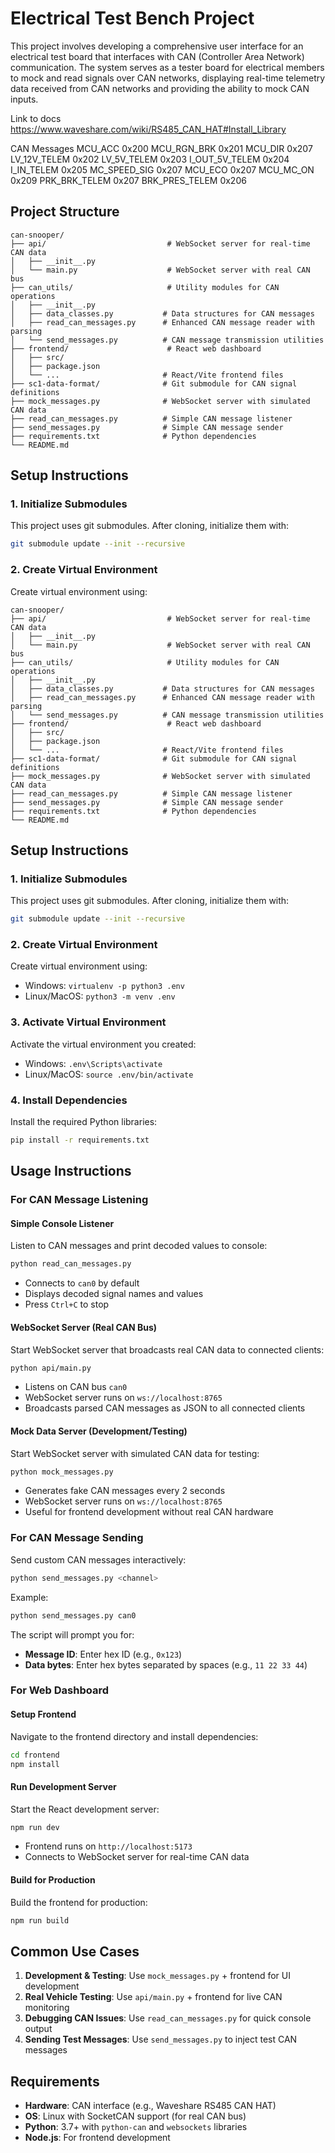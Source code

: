 # Electrical Test Bench Project

This project involves developing a comprehensive user interface for an electrical test board that interfaces with CAN (Controller Area Network) communication. The system serves as a tester board for electrical members to mock and read signals over CAN networks, displaying real-time telemetry data received from CAN networks and providing the ability to mock CAN inputs.

Link to docs https://www.waveshare.com/wiki/RS485_CAN_HAT#Install_Library

CAN Messages
MCU_ACC 0x200
MCU_RGN_BRK 0x201
MCU_DIR 0x207
LV_12V_TELEM 0x202
LV_5V_TELEM 0x203
I_OUT_5V_TELEM 0x204
I_IN_TELEM 0x205
MC_SPEED_SIG 0x207
MCU_ECO 0x207
MCU_MC_ON 0x209
PRK_BRK_TELEM 0x207
BRK_PRES_TELEM 0x206

## Project Structure

```
can-snooper/
├── api/                           # WebSocket server for real-time CAN data
│   ├── __init__.py
│   └── main.py                    # WebSocket server with real CAN bus
├── can_utils/                     # Utility modules for CAN operations
│   ├── __init__.py
│   ├── data_classes.py           # Data structures for CAN messages
│   ├── read_can_messages.py      # Enhanced CAN message reader with parsing
│   └── send_messages.py          # CAN message transmission utilities
├── frontend/                      # React web dashboard
│   ├── src/
│   ├── package.json
│   └── ...                       # React/Vite frontend files
├── sc1-data-format/              # Git submodule for CAN signal definitions
├── mock_messages.py              # WebSocket server with simulated CAN data
├── read_can_messages.py          # Simple CAN message listener
├── send_messages.py              # Simple CAN message sender
├── requirements.txt              # Python dependencies
└── README.md
```

## Setup Instructions

### 1. Initialize Submodules
This project uses git submodules. After cloning, initialize them with:
```bash
git submodule update --init --recursive
```

### 2. Create Virtual Environment
Create virtual environment using:

```
can-snooper/
├── api/                           # WebSocket server for real-time CAN data
│   ├── __init__.py
│   └── main.py                    # WebSocket server with real CAN bus
├── can_utils/                     # Utility modules for CAN operations
│   ├── __init__.py
│   ├── data_classes.py           # Data structures for CAN messages
│   ├── read_can_messages.py      # Enhanced CAN message reader with parsing
│   └── send_messages.py          # CAN message transmission utilities
├── frontend/                      # React web dashboard
│   ├── src/
│   ├── package.json
│   └── ...                       # React/Vite frontend files
├── sc1-data-format/              # Git submodule for CAN signal definitions
├── mock_messages.py              # WebSocket server with simulated CAN data
├── read_can_messages.py          # Simple CAN message listener
├── send_messages.py              # Simple CAN message sender
├── requirements.txt              # Python dependencies
└── README.md
```

## Setup Instructions

### 1. Initialize Submodules
This project uses git submodules. After cloning, initialize them with:
```bash
git submodule update --init --recursive
```

### 2. Create Virtual Environment
Create virtual environment using:

- Windows: `virtualenv -p python3 .env`
- Linux/MacOS: `python3 -m venv .env`

### 3. Activate Virtual Environment
Activate the virtual environment you created:

- Windows: `.env\Scripts\activate`
- Linux/MacOS: `source .env/bin/activate`

### 4. Install Dependencies
Install the required Python libraries:
```bash
pip install -r requirements.txt
```

## Usage Instructions

### For CAN Message Listening

#### Simple Console Listener
Listen to CAN messages and print decoded values to console:
```bash
python read_can_messages.py
```
- Connects to `can0` by default
- Displays decoded signal names and values
- Press `Ctrl+C` to stop

#### WebSocket Server (Real CAN Bus)
Start WebSocket server that broadcasts real CAN data to connected clients:
```bash
python api/main.py
```
- Listens on CAN bus `can0`
- WebSocket server runs on `ws://localhost:8765`
- Broadcasts parsed CAN messages as JSON to all connected clients

#### Mock Data Server (Development/Testing)
Start WebSocket server with simulated CAN data for testing:
```bash
python mock_messages.py
```
- Generates fake CAN messages every 2 seconds
- WebSocket server runs on `ws://localhost:8765`
- Useful for frontend development without real CAN hardware

### For CAN Message Sending

Send custom CAN messages interactively:
```bash
python send_messages.py <channel>
```

Example:
```bash
python send_messages.py can0
```

The script will prompt you for:
- **Message ID**: Enter hex ID (e.g., `0x123`)
- **Data bytes**: Enter hex bytes separated by spaces (e.g., `11 22 33 44`)

### For Web Dashboard

#### Setup Frontend
Navigate to the frontend directory and install dependencies:
```bash
cd frontend
npm install
```

#### Run Development Server
Start the React development server:
```bash
npm run dev
```
- Frontend runs on `http://localhost:5173`
- Connects to WebSocket server for real-time CAN data

#### Build for Production
Build the frontend for production:
```bash
npm run build
```

## Common Use Cases

1. **Development & Testing**: Use `mock_messages.py` + frontend for UI development
2. **Real Vehicle Testing**: Use `api/main.py` + frontend for live CAN monitoring
3. **Debugging CAN Issues**: Use `read_can_messages.py` for quick console output
4. **Sending Test Messages**: Use `send_messages.py` to inject test CAN messages

## Requirements

- **Hardware**: CAN interface (e.g., Waveshare RS485 CAN HAT)
- **OS**: Linux with SocketCAN support (for real CAN bus)
- **Python**: 3.7+ with `python-can` and `websockets` libraries
- **Node.js**: For frontend development
